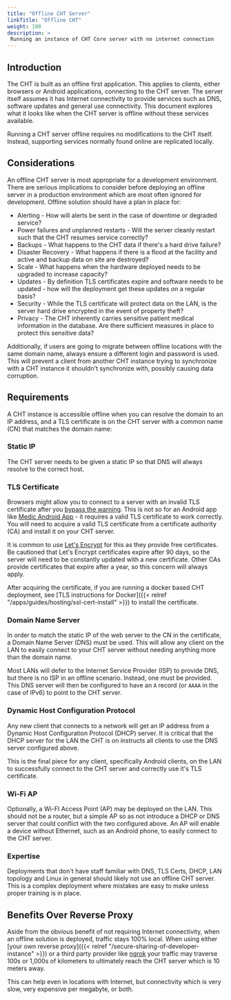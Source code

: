 ```yaml
---
title: "Offline CHT Server"
linkTitle: "Offline CHT"
weight: 100
description: >
 Running an instance of CHT Core server with no internet connection
---
```


## Introduction

The CHT is built as an offline first application. This applies to clients, either  browsers or Android applications, connecting to the CHT server.  The server itself assumes it has Internet connectivity to provide services such as DNS, software updates and general use connectivity.  This document explores what it looks like when the CHT server is offline without these services available.

Running a CHT server offline requires no modifications to the CHT itself.  Instead, supporting services normally found online are replicated locally. 

## Considerations

An offline CHT server is most appropriate for a development environment.  There are serious implications to consider before deploying an offline server in a production environment which are most often ignored for development.  Offline solution should have a plan in place for:

* Alerting - How will alerts be sent in the case of downtime or degraded service? 
* Power failures and unplanned restarts - Will the server cleanly restart such that the CHT resumes service correctly?
* Backups - What happens to the CHT data if there's a hard drive failure?  
* Disaster Recovery - What happens if there is a flood at the facility and active and backup data on site are destroyed?
* Scale - What happens when the hardware deployed needs to be upgraded to increase capacity?
* Updates - By definition TLS certificates expire and software needs to be updated - how will the deployment get these updates on a regular basis?
* Security - While the TLS certificate will protect data on the LAN, is the server hard drive encrypted in the event of property theft? 
* Privacy - The CHT inherently carries sensitive patient medical information in the database. Are there sufficient measures in place to protect this sensitive data?  

Additionally, if users are going to migrate between offline locations with the same domain name, always ensure a different login and password is used. This will prevent a client from another CHT instance trying to synchronize with a CHT instance it shouldn't synchronize with, possibly causing data corruption.


## Requirements

A CHT instance is accessible offline when you can resolve the domain to an IP address, and a TLS certificate is on the CHT server with a common name (CN) that matches the domain name:  

### Static IP

The CHT server needs to be given a static IP so that DNS will always resolve to the correct host.

### TLS Certificate

Browsers might allow you to connect to a server with an invalid TLS certificate after you [bypass the warning](https://www.ssl.com/guide/troubleshooting-ssl-tls-browser-errors-and-warnings/).  This is not so for an Android app like [Medic Android App](https://github.com/medic/medic-android/) - it requires a valid TLS certificate to work correctly.  You will need to acquire a valid TLS certificate from a certificate authority (CA) and install it on your CHT server.

It is common to use [Let's Encrypt](https://en.wikipedia.org/wiki/Let%27s_encrypt) for this as they provide free certificates. Be cautioned that Let's Encrypt certificates expire after 90 days, so the server will need to be constantly updated with a new certificate.  Other CAs provide certificates that expire after a year, so this concern will always apply.

After acquiring the certificate, if you are running a docker based CHT deployment, see [TLS instructions for Docker]({{< relref "/apps/guides/hosting/ssl-cert-install" >}}) to install the certificate. 

### Domain Name Server

In order to match the static IP of the web server to the CN in the certificate, a Domain Name Server (DNS) must be used.  This will allow any client on the LAN to easily connect to your CHT server without needing anything more than the domain name. 

Most LANs will defer to the Internet Service Provider (ISP) to provide DNS, but there is no ISP in an offline scenario.  Instead, one must be provided. This DNS server will then be configured to have an `A` record (or `AAAA` in the case of IPv6) to point to the CHT server.

### Dynamic Host Configuration Protocol 

Any new client that connects to a network will get an IP address from a Dynamic Host Configuration Protocol (DHCP) server.  It is critical that the DHCP server for the LAN the CHT is on instructs all clients to use the DNS server configured above.  

This is the final piece for any client, specifically Android clients, on the LAN to successfully connect to the CHT server and correctly use it's TLS certificate.  

### Wi-Fi AP 

Optionally, a Wi-FI Access Point (AP) may be deployed on the LAN.  This should not be a router, but a simple AP so as  not introduce a DHCP or DNS server that could conflict with the two configured above. An AP will enable a device without Ethernet, such as an Android phone, to easily connect to the CHT server.

### Expertise

Deployments that don't have staff familiar with DNS, TLS Certs, DHCP, LAN topology and Linux in general should likely not use an offline CHT server. This is a complex deployment where mistakes are easy to make unless proper training is in place. 

## Benefits Over Reverse Proxy

Aside from the obvious benefit of not requiring Internet connectivity, when an offline solution is deployed, traffic stays 100% local.  When using either [your own reverse proxy]({{< relref "/secure-sharing-of-developer-instance" >}}) or a third party provider like [ngrok](https://ngrok.com/) your traffic may traverse 100s or 1,000s of kilometers to ultimately reach the CHT server which is 10 meters away.

This can help even in locations with Internet, but connectivity which is very slow, very expensive per megabyte, or both. 
